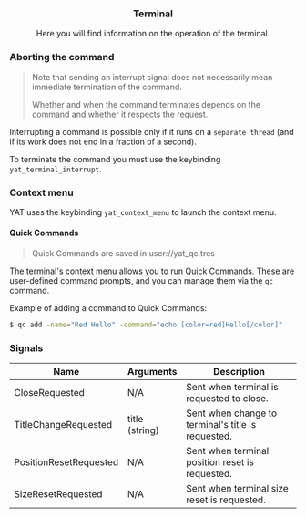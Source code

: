 <div align="center">
	<h3>Terminal</h1>
	<p>Here you will find information on the operation of the terminal.</p>
</div>

### Aborting the command

> Note that sending an interrupt signal does not necessarily mean immediate termination of the command.
>
> Whether and when the command terminates depends on the command and whether it respects the request.

Interrupting a command is possible only if it runs on a `separate thread` (and if its work does not end in a fraction of a second).

To terminate the command you must use the keybinding `yat_terminal_interrupt`.

### Context menu

YAT uses the keybinding `yat_context_menu` to launch the context menu.

#### Quick Commands

> Quick Commands are saved in user://yat_qc.tres

The terminal's context menu allows you to run Quick Commands.
These are user-defined command prompts, and you can manage them via the `qc` command.

Example of adding a command to Quick Commands:

```bash
$ qc add -name="Red Hello" -command="echo [color=red]Hello[/color]"
```

### Signals

| Name                   | Arguments      | Description                                        |
| ---------------------- | -------------- | -------------------------------------------------- |
| CloseRequested         | N/A            | Sent when terminal is requested to close.          |
| TitleChangeRequested   | title (string) | Sent when change to terminal's title is requested. |
| PositionResetRequested | N/A            | Sent when terminal position reset is requested.    |
| SizeResetRequested     | N/A            | Sent when terminal size reset is requested.        |
